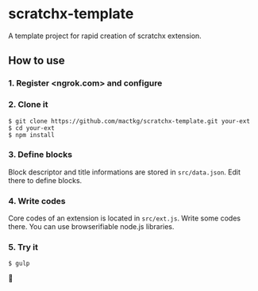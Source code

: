 # scratchx-template
A template project for rapid creation of scratchx extension.

## How to use

### 1. Register <ngrok.com> and configure

### 2. Clone it

```
$ git clone https://github.com/mactkg/scratchx-template.git your-ext
$ cd your-ext
$ npm install
```

### 3. Define blocks

Block descriptor and title informations are stored in `src/data.json`.  Edit there to define blocks.

### 4. Write codes

Core codes of an extension is located in `src/ext.js`.  Write some codes there.  You can use browserifiable node.js libraries.

### 5. Try it

```
$ gulp
```

:tada:
